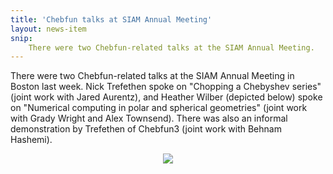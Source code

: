 ```yaml
---
title: 'Chebfun talks at SIAM Annual Meeting'
layout: news-item
snip:
    There were two Chebfun-related talks at the SIAM Annual Meeting.
---
```


There were two Chebfun-related talks at the SIAM Annual Meeting in Boston last
week.  Nick Trefethen spoke on "Chopping a Chebyshev series" (joint work with
Jared Aurentz), and Heather Wilber (depicted below) spoke on "Numerical
computing in polar and spherical geometries" (joint work with Grady Wright and
Alex Townsend).  There was also an informal demonstration by Trefethen of
Chebfun3 (joint work with Behnam Hashemi).

<div style="text-align: center">
<a href="images/heather.jpg"><img src="images/heather-tn.jpg" /></a>
</div>
